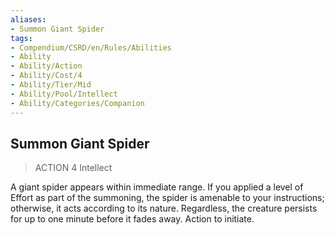 ```yaml
---
aliases:
- Summon Giant Spider
tags:
- Compendium/CSRD/en/Rules/Abilities
- Ability
- Ability/Action
- Ability/Cost/4
- Ability/Tier/Mid
- Ability/Pool/Intellect
- Ability/Categories/Companion
---
```


  
## Summon Giant Spider  
>ACTION 4  Intellect  
  
A giant spider appears within immediate range. If you applied a level of Effort as part of the summoning, the spider is amenable to your instructions; otherwise, it acts according to its nature. Regardless, the creature persists for up to one minute before it fades away. Action to initiate.